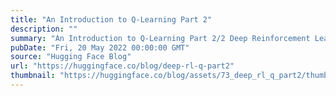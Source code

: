 ```yaml
---
title: "An Introduction to Q-Learning Part 2"
description: ""
summary: "An Introduction to Q-Learning Part 2/2 Deep Reinforcement Learning Class with Hugging Face 🤗 Unit 2,..."
pubDate: "Fri, 20 May 2022 00:00:00 GMT"
source: "Hugging Face Blog"
url: "https://huggingface.co/blog/deep-rl-q-part2"
thumbnail: "https://huggingface.co/blog/assets/73_deep_rl_q_part2/thumbnail.gif"
---
```


